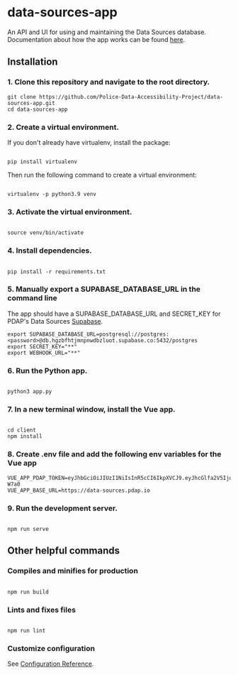# data-sources-app

An API and UI for using and maintaining the Data Sources database. Documentation about how the app works can be found [here](https://docs.pdap.io/api/introduction).

## Installation

### 1. Clone this repository and navigate to the root directory.

```
git clone https://github.com/Police-Data-Accessibility-Project/data-sources-app.git
cd data-sources-app
```

### 2. Create a virtual environment.

If you don't already have virtualenv, install the package:

```

pip install virtualenv

```

Then run the following command to create a virtual environment:

```

virtualenv -p python3.9 venv

```

### 3. Activate the virtual environment.

```

source venv/bin/activate

```

### 4. Install dependencies.

```

pip install -r requirements.txt

```

### 5. Manually export a SUPABASE_DATABASE_URL in the command line

The app should have a SUPABASE_DATABASE_URL and SECRET_KEY for PDAP's Data Sources [Supabase](https://supabase.com/).

```
export SUPABASE_DATABASE_URL=postgresql://postgres:<password>@db.hgzbfhtjmnpnwdbzluot.supabase.co:5432/postgres
export SECRET_KEY="**"
export WEBHOOK_URL="**"

```

### 6. Run the Python app.

```

python3 app.py

```

### 7. In a new terminal window, install the Vue app.

```

cd client
npm install

```

### 8. Create .env file and add the following env variables for the Vue app

```
VUE_APP_PDAP_TOKEN=eyJhbGciOiJIUzI1NiIsInR5cCI6IkpXVCJ9.eyJhcGlfa2V5IjoiNmVlOTQ2ZmI3YjY0NGUzNTgxNWVkMzMzOWY0MGRjNmQifQ.UMqlzKkJxwmz0bJy9BSONcoetg9zErl0XTkip1-W7a0
VUE_APP_BASE_URL=https://data-sources.pdap.io

```

### 9. Run the development server.

```

npm run serve

```

## Other helpful commands

### Compiles and minifies for production

```

npm run build

```

### Lints and fixes files

```

npm run lint

```

### Customize configuration

See [Configuration Reference](https://cli.vuejs.org/config/).

```

```
